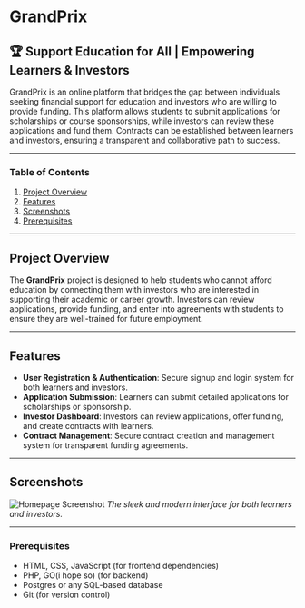 # GrandPrix

## 🏆 Support Education for All | Empowering Learners & Investors

GrandPrix is an online platform that bridges the gap between individuals seeking financial support for education and
investors who are willing to provide funding. This platform allows students to submit applications for scholarships or
course sponsorships, while investors can review these applications and fund them. Contracts can be established between
learners and investors, ensuring a transparent and collaborative path to success.

---

### Table of Contents

1. [Project Overview](#project-overview)
2. [Features](#features)
3. [Screenshots](#screenshots)
4. [Prerequisites](#prerequisites)
---

## Project Overview

The **GrandPrix** project is designed to help students who cannot afford education by connecting them with investors who
are interested in supporting their academic or career growth. Investors can review applications, provide funding, and
enter into agreements with students to ensure they are well-trained for future employment.

---

## Features

- **User Registration & Authentication**: Secure signup and login system for both learners and investors.
- **Application Submission**: Learners can submit detailed applications for scholarships or sponsorship.
- **Investor Dashboard**: Investors can review applications, offer funding, and create contracts with learners.
- **Contract Management**: Secure contract creation and management system for transparent funding agreements.

---

## Screenshots

![Homepage Screenshot](public/assets/img/img.png)
*The sleek and modern interface for both learners and investors.*

---

### Prerequisites

- HTML, CSS, JavaScript (for frontend dependencies)
- PHP, GO(i hope so) (for backend)
- Postgres or any SQL-based database
- Git (for version control)

